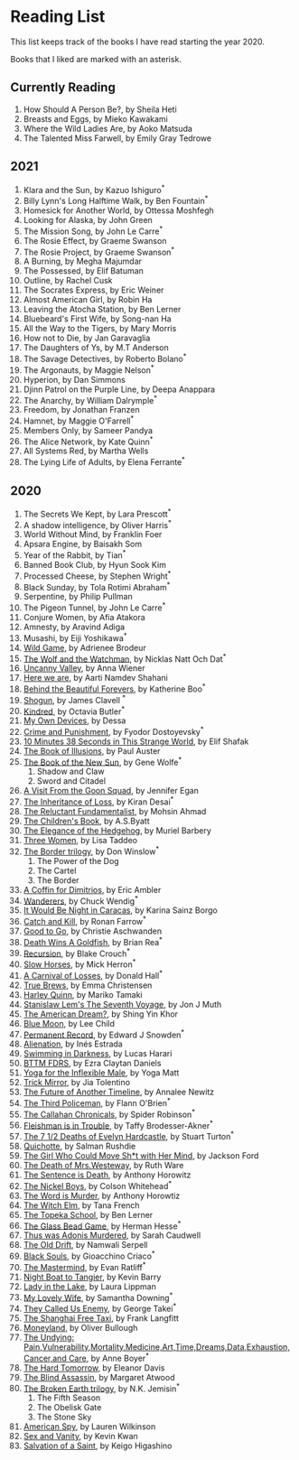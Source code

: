 # Reading List

This list keeps track of the books I have read starting the year 2020.

Books that I liked are marked with an asterisk.


## Currently Reading
1. How Should A Person Be?, by Sheila Heti
1. Breasts and Eggs, by Mieko Kawakami
1. Where the Wild Ladies Are, by Aoko Matsuda
1. The Talented Miss Farwell, by Emily Gray Tedrowe



## 2021
1. Klara and the Sun, by Kazuo Ishiguro<sup>\*</sup>
1. Billy Lynn's Long Halftime Walk, by Ben Fountain<sup>\*</sup>
1. Homesick for Another World, by Ottessa Moshfegh
1. Looking for Alaska, by John Green
1. The Mission Song, by John Le Carre<sup>\*</sup>
1. The Rosie Effect, by Graeme Swanson
1. The Rosie Project, by Graeme Swanson<sup>\*</sup>
1. A Burning, by Megha Majumdar
1. The Possessed, by Elif Batuman
1. Outline, by Rachel Cusk
1. The Socrates Express, by Eric Weiner
1. Almost American Girl, by Robin Ha
1. Leaving the Atocha Station, by Ben Lerner
1. Bluebeard's First Wife, by Song-nan Ha
1. All the Way to the Tigers, by Mary Morris
1. How not to Die, by Jan Garavaglia
1. The Daughters of Ys, by M.T Anderson
1. The Savage Detectives, by Roberto Bolano<sup>\*</sup>
1. The Argonauts, by Maggie Nelson<sup>\*</sup>
1. Hyperion, by Dan Simmons
1. Djinn Patrol on the Purple Line, by Deepa Anappara
1. The Anarchy, by William Dalrymple<sup>\*</sup>
1. Freedom, by Jonathan Franzen
1. Hamnet, by Maggie O'Farrell<sup>\*</sup>
1. Members Only, by Sameer Pandya
1. The Alice Network, by Kate Quinn<sup>\*</sup>
1. All Systems Red, by Martha Wells
1. The Lying Life of Adults, by Elena Ferrante<sup>\*</sup>




## 2020
1. The Secrets We Kept, by Lara Prescott<sup>\*</sup>
1. A shadow intelligence, by Oliver Harris<sup>\*</sup>
1. World Without Mind, by Franklin Foer
1. Apsara Engine, by Baisakh Som
1. Year of the Rabbit, by Tian<sup>\*</sup>
1. Banned Book Club, by Hyun Sook Kim
1. Processed Cheese, by Stephen Wright<sup>\*</sup>
1. Black Sunday, by Tola Rotimi Abraham<sup>\*</sup>
1. Serpentine, by Philip Pullman
1. The Pigeon Tunnel, by John Le Carre<sup>\*</sup>
1. Conjure Women, by Afia Atakora
1. Amnesty, by Aravind Adiga
1. Musashi, by Eiji Yoshikawa<sup>\*</sup>
1. [Wild Game](https://www.nytimes.com/2019/10/15/books/review/wild-game-adrienne-brodeur.html), by Adrienee Brodeur
1. [The Wolf and the Watchman](https://www.npr.org/2019/03/06/698659316/the-wolf-and-the-watchman-has-some-serious-bite), by Nicklas Natt Och Dat<sup>\*</sup>
1. [Uncanny Valley](https://slate.com/culture/2020/01/anna-wiener-uncanny-valley-reviewed.html), by Anna Wiener
1. [Here we are](https://www.npr.org/2019/10/01/765702621/in-here-we-are-heart-rending-challenges-of-immigration-are-exposed), by Aarti Namdev Shahani
1. [Behind the Beautiful Forevers](https://www.kirkusreviews.com/book-reviews/katherine-boo/behind-beautiful-forevers/), by Katherine Boo<sup>\*</sup>
1. [Shogun](https://en.wikipedia.org/wiki/Sh%C5%8Dgun_(novel)), by James Clavell <sup>\*</sup>
1. [Kindred](https://lithub.com/octavia-butler-the-brutalities-of-the-past-are-all-around-this/), by Octavia Butler<sup>\*</sup>
1. [My Own Devices](https://www.thecurrent.org/feature/2018/10/02/dessa-my-own-devices), by Dessa
1. [Crime and Punishment](https://en.wikipedia.org/wiki/Crime_and_Punishment), by Fyodor Dostoyevsky<sup>\*</sup>
1. [10 Minutes 38 Seconds in This Strange World](https://lareviewofbooks.org/article/representative-foreigners-on-elif-shafaks-10-minutes-38-seconds-in-this-strange-world/), by Elif Shafak
1. [The Book of Illusions](https://www.theguardian.com/books/2002/sep/29/fiction.impacprize), by Paul Auster
1. [The Book of the New Sun](https://ultan.org.uk/review-botns/), by Gene Wolfe<sup>\*</sup>
   1. Shadow and Claw
   1. Sword and Citadel 
1. [A Visit From the Goon Squad](https://www.nytimes.com/2010/07/11/books/review/Blythe-t.html), by Jennifer Egan
1. [The Inheritance of Loss](https://bookmarks.reviews/reviews/the-inheritance-of-loss/), by Kiran Desai<sup>\*</sup>
1. [The Reluctant Fundamentalist](https://lithub.com/why-every-american-should-read-the-relucant-fundamentalist/), by Mohsin Ahmad 
1. [The Children's Book](https://www.npr.org/2011/07/29/120058248/free-loves-discontents-a-s-byatts-children), by A.S.Byatt
1. [The Elegance of the Hedgehog](http://www.words-and-dirt.com/words/review-muriel-barberys-the-elegance-of-the-hedgehog/), by Muriel Barbery
1. [Three Women](https://www.npr.org/2019/07/08/739523657/debut-book-tells-of-the-real-life-longings-and-frustrations-of-three-women), by Lisa Taddeo
1. [The Border trilogy](https://www.npr.org/2019/03/03/698645059/the-border-is-shakespeare-for-our-times-seriously), by Don Winslow<sup>\*</sup>
    1. The Power of the Dog
    1. The Cartel
    1. The Border
1. [A Coffin for Dimitrios](https://blog.mcdaniel.edu/mysteryreviewsfa2017/1920-1939/a-coffin-for-dimitrios-by-eric-ambler-1938/), by Eric Ambler
1. [Wanderers](https://www.npr.org/2019/07/06/738974776/these-wanderers-are-heading-for-the-end-of-the-world), by Chuck Wendig<sup>\*</sup>
1. [It Would Be Night in Caracas](https://www.npr.org/2019/10/28/771313679/it-would-be-night-in-caracas-mourns-a-mother-and-a-country), by Karina Sainz Borgo
1. [Catch and Kill](https://www.npr.org/2019/10/11/768346770/in-catch-and-kill-ronan-farrow-offers-a-damning-portrait-of-a-conflicted-nbc), by Ronan Farrow<sup>\*</sup>
1. [Good to Go](https://www.amazon.com/Good-Go-Athlete-Strange-Recovery/dp/039325433X), by Christie Aschwanden 
1. [Death Wins A Goldfish](https://nerdsonearth.com/2020/05/uncommon-graphic-novel-death-wins-a-goldfish/), by Brian Rea<sup>\*</sup>
1. [Recursion](https://www.npr.org/2019/06/13/732035142/recursion-is-a-puzzle-box-of-time-travel-memory-and-death), by Blake Crouch<sup>\*</sup>
1. [Slow Horses](https://crimefictionlover.com/2014/03/slow-horses-2/), by Mick Herron<sup>\*</sup>
1. [A Carnival of Losses](https://thegeorgiareview.com/posts/on-a-carnival-of-losses-notes-nearing-ninety-by-donald-hall/), by Donald Hall<sup>\*</sup>
1. [True Brews](https://www.amazon.com/True-Brews-Craft-Fermented-Kombucha/dp/1607743388), by Emma Christensen
1. [Harley Quinn](https://www.britishfantasysociety.org/reviews/harley-quinn-breaking-glass-by-mariko-tamaki-and-steve-pugh-review/), by Mariko Tamaki
1. [Stanislaw Lem's The Seventh Voyage](https://www.npr.org/2019/10/04/766840876/the-seventh-voyage-takes-a-grand-journey-in-a-tiny-spaceship), by Jon J Muth
1. [The American Dream?](https://www.pastemagazine.com/comics/shing-yin-khor/rethink-an-iconic-pilgrimage-in-the-american-dream/), by Shing Yin Khor
1. [Blue Moon](https://www.nyjournalofbooks.com/book-review/blue-moon-jack-reacher-novel), by Lee Child
1. [Permanent Record](https://www.nyjournalofbooks.com/book-review/blue-moon-jack-reacher-novel), by Edward J Snowden<sup>\*</sup>
1. [Alienation](https://www.npr.org/2019/05/04/719655355/virtual-reality-eases-the-reality-of-natural-destruction-somewhat-in-alienation), by Inés Estrada
1. [Swimming in Darkness](https://www.npr.org/books/titles/755486162/swimming-in-darkness), by Lucas Harari 
1. [BTTM FDRS](https://www.npr.org/2019/06/27/736317209/of-tenants-and-tentacles-bttm-fdrs-confronts-gentrification-in-comic-horror-form), by Ezra Claytan Daniels
1. [Yoga for the Inflexible Male](https://www.amazon.com/Yoga-Inflexible-Male-How-Guide/dp/1984856944), by Yoga Matt 
1. [Trick Mirror](https://slate.com/culture/2019/08/jia-tolentino-book-review-trick-mirror-reflections-on-self-delusion.html), by Jia Tolentino 
1. [The Future of Another Timeline](https://comicyears.com/books/the-future-of-another-timeline-review/), by Annalee Newitz 
1. [The Third Policeman](http://www.bookslut.com/fiction/2003_12_001145.php), by Flann O'Brien<sup>\*<sup>
1. [The Callahan Chronicals](https://www.librarything.com/work/732408), by Spider Robinson<sup>\*</sup>
1. [Fleishman is in Trouble](https://www.npr.org/2019/06/18/733430304/fleishman-is-in-trouble-flips-expectations-upside-down), by Taffy Brodesser-Akner<sup>\*</sup>
1. [The 7 1/2 Deaths of Evelyn Hardcastle](https://crimefictionlover.com/2018/03/the-seven-deaths-of-evelyn-hardcastle/), by Stuart Turton<sup>\*</sup>
1. [Quichotte](https://www.npr.org/2019/09/07/755162016/if-salman-rushdies-quichotte-drives-you-nuts-thats-fine-its-meant-to/), by Salman Rushdie
1. [The Girl Who Could Move Sh\*t with Her Mind](https://nerdslikeme.co.uk/2019/06/17/review-the-girl-who-could-move-sht-with-her-mind-jackson-ford/), by Jackson Ford
1. [The Death of Mrs.Westeway](https://mbtb-books.blogspot.com/2019/05/the-death-of-mrs-westaway-by-ruth-ware.html/), by Ruth Ware
1. [The Sentence is Death](https://www.npr.org/2019/06/08/730580461/the-sentence-is-death-is-a-bracing-addition-to-any-beach-bag/), by Anthony Horowitz
1. [The Nickel Boys](https://www.npr.org/2019/07/18/740901819/for-the-nickel-boys-life-isnt-worth-five-cents/), by Colson Whitehead<sup>\*<sup>
1. [The Word is Murder](https://thecrimereview.com/2018/11/05/review-the-word-is-murder-by-anthony-horowitz/), by Anthony Horowtiz
1. [The Witch Elm](https://www.npr.org/2018/10/14/656989714/the-witch-elm-starts-slow-then-sucks-you-in/), by Tana French
1. [The Topeka School](https://www.fantasticfiction.com/l/ben-lerner/topeka-school.htm/), by Ben Lerner
1. [The Glass Bead Game](https://medium.com/@dailyflashpan/h-hesse-the-glass-bead-game-the-future-of-an-illusion-4d9f25bb1985/), by Herman Hesse<sup>\*</sup>
1. [Thus was Adonis Murdered](https://www.fantasticfiction.com/c/sarah-caudwell/thus-was-adonis-murdered.htm), by Sarah Caudwell
1. [The Old Drift](https://www.thenation.com/article/archive/namwali-serpell-the-old-drift-novel-review/), by Namwali Serpell
1. [Black Souls](https://www.fantasticfiction.com/c/gioacchino-criaco/black-souls.htm/), by Gioacchino Criaco<sup>\*</sup>
1. [The Mastermind](https://magazine.atavist.com/the-mastermind), by Evan Ratliff<sup>\*</sup>
1. [Night Boat to Tangier](https://www.npr.org/2019/09/20/762515226/take-a-dark-ride-on-the-night-boat-to-tangier/), by Kevin Barry
1. [Lady in the Lake](https://www.npr.org/2019/07/25/742220303/real-disappearances-are-the-premise-for-laura-lippmans-lady-in-the-lake/), by Laura Lippman
1. [My Lovely Wife](https://www.criminalelement.com/book-review-my-lovely-wife-samantha-downing/), by Samantha Downing<sup>\*</sup>
1. [They Called Us Enemy](https://www.npr.org/2019/07/17/742558996/george-takei-recalls-time-in-an-american-internment-camp-in-they-called-us-enemy), by George Takei<sup>\*</sup>
1. [The Shanghai Free Taxi](https://www.npr.org/2019/06/16/732365213/the-shanghai-free-taxi-delves-deep-into-chinas-troubles), by Frank Langfitt
1. [Moneyland](https://www.theguardian.com/books/2018/sep/07/moneyland-oliver-bullough-review), by Oliver Bullough
1. [The Undying: Pain,Vulnerability,Mortality,Medicine,Art,Time,Dreams,Data,Exhaustion,Cancer,and Care](https://lareviewofbooks.org/article/pain-as-revolution-on-anne-boyers-the-undying/), by Anne Boyer<sup>\*</sup>
1. [The Hard Tomorrow](https://drawnandquarterly.com/hard-tomorrow), by Eleanor Davis
1. [The Blind Assassin](https://quillandquire.com/review/the-blind-assassin/), by Margaret Atwood
1. [The Broken Earth trilogy](https://arstechnica.com/gaming/2017/09/if-you-read-one-sci-fi-series-this-year-it-should-be-the-broken-earth/), by N.K. Jemisin<sup>\*</sup>
    1. The Fifth Season
    1. The Obelisk Gate
    1. The Stone Sky
1. [American Spy](https://www.npr.org/2019/02/13/693617293/american-spy-is-a-unique-spin-on-the-cold-war-thriller), by Lauren Wilkinson
1. [Sex and Vanity](https://literarytreats.com/2020/07/20/review-sex-and-vanity-kevin-kwan/), by Kevin Kwan
1. [Salvation of a Saint](https://www.kirkusreviews.com/book-reviews/keigo-higashino/salvation-saint/), by Keigo Higashino
